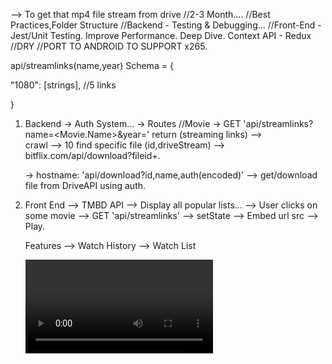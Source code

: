 --> To get that mp4 file stream from drive
//2-3 Month....
//Best Practices,Folder Structure
//Backend - Testing & Debugging...
//Front-End - Jest/Unit Testing. Improve Performance. Deep Dive. Context API - Redux
//DRY
//PORT TO ANDROID TO SUPPORT x265.

api/streamlinks(name,year) Schema = {

"1080": [strings], //5 links

}

1. Backend
   -> Auth System...
   -> Routes
   //Movie
   -> GET 'api/streamlinks?name=<Movie.Name>&year=<Year>' return (streaming links) -->  
    crawl --> 10 find specific file (id,driveStream) --> bitflix.com/api/download?fileid+.

   -> hostname: 'api/download?id,name,auth(encoded)' --> get/download file from DriveAPI using auth.

2. Front End
   --> TMBD API --> Display all popular lists...
   --> User clicks on some movie --> GET 'api/streamlinks' --> setState --> Embed url src --> Play.

   Features -->
   Watch History --> Watch List

   <video src="downloadUrl">
